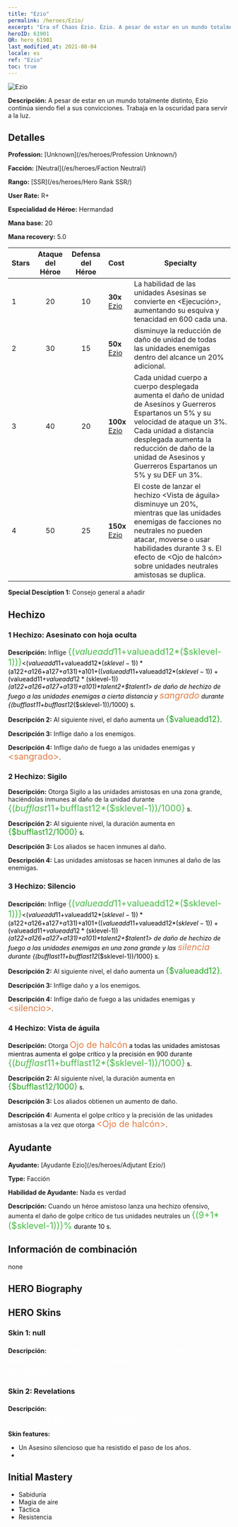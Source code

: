 ```yaml
---
title: "Ezio"
permalink: /heroes/Ezio/
excerpt: "Era of Chaos Ezio. Ezio. A pesar de estar en un mundo totalmente distinto, Ezio continúa siendo fiel a sus convicciones. Trabaja en la oscuridad para servir a la luz."
heroID: 61901
QR: hero_61901
last_modified_at: 2021-08-04
locale: es
ref: "Ezio"
toc: true
---
```

  ![Ezio](/images/h/h_Ezio.jpg)

 **Descripción:** A pesar de estar en un mundo totalmente distinto, Ezio continúa siendo fiel a sus convicciones. Trabaja en la oscuridad para servir a la luz.
## Detalles
 **Profession:**  [Unknown](/es/heroes/Profession Unknown/)

 **Facción:** [Neutral](/es/heroes/Faction Neutral/)

 **Rango:** [SSR](/es/heroes/Hero Rank SSR/)

 **User Rate:** R+

 **Especialidad de Héroe:** Hermandad

 **Mana base:** 20

 **Mana recovery:** 5.0


  | Stars | Ataque del Héroe | Defensa del Héroe | Cost |     Specialty     |
  |---------|:---------------:|:---------------:|:--|--------------------|
  |    1    | 20 | 10 | **30x** [Ezio](/ItemsES/her_398/) | La habilidad <Asesinato> de las unidades Asesinas se convierte en <Ejecución>, aumentando su esquiva y tenacidad en 600 cada una. |
  |    2    | 30 | 15 | **50x** [Ezio](/ItemsES/her_398/) | <Silencio> disminuye la reducción de daño de unidad de todas las unidades enemigas dentro del alcance un 20% adicional. |
  |    3    | 40 | 20 | **100x** [Ezio](/ItemsES/her_398/) | Cada unidad cuerpo a cuerpo desplegada aumenta el daño de unidad de Asesinos y Guerreros Espartanos un 5% y su velocidad de ataque un 3%. Cada unidad a distancia desplegada aumenta la reducción de daño de la unidad de Asesinos y Guerreros Espartanos un 5% y su DEF un 3%. |
  |    4    | 50 | 25 | **150x** [Ezio](/ItemsES/her_398/) | El coste de lanzar el hechizo <Vista de águila> disminuye un 20%, mientras que las unidades enemigas de facciones no neutrales no pueden atacar, moverse o usar habilidades durante 3 s. El efecto de <Ojo de halcón> sobre unidades neutrales amistosas se duplica. |

 **Special Desciption 1:** Consejo general a añadir

## Hechizo
### 1 Hechizo: Asesinato con hoja oculta
 **Descripción:** Inflige <span style="color: #48b946;font-size:20px">{($valueadd11+$valueadd12*($sklevel-1))}</span><span style="color: black"><($valueadd11+$valueadd12*($sklevel-1))*($a122+$a126+$a127+$a131)+$a101+(($valueadd11+$valueadd12*($sklevel-1))+($valueadd11+$valueadd12*($sklevel-1))*($a122+$a126+$a127+$a131)+$a101)*$talent2+$talent1> de daño de hechizo de fuego a las unidades enemigas a cierta distancia y <span style="color: #e07c44;font-size:20px">sangrado</span><span style="color: black"> durante {($bufflast11+$bufflast12*($sklevel-1))/1000} s.

 **Descripción 2:** Al siguiente nivel, el daño aumenta un <span style="color: #1ca216;font-size:18px">{$valueadd12}</span><span style="color: black">.

 **Descripción 3:** Inflige daño a los enemigos.

 **Descripción 4:** Inflige daño de fuego a las unidades enemigas y <span style="color: #e07c44;font-size:20px">&lt;sangrado&gt;</span><span style="color: black">.

### 2 Hechizo: Sigilo
 **Descripción:** Otorga Sigilo a las unidades amistosas en una zona grande, haciéndolas inmunes al daño de la unidad durante <span style="color: #48b946;font-size:20px">{($bufflast11+$bufflast12*($sklevel-1))/1000}</span><span style="color: black"> s.

 **Descripción 2:** Al siguiente nivel, la duración aumenta en <span style="color: #1ca216;font-size:18px">{$bufflast12/1000}</span><span style="color: black"> s.

 **Descripción 3:** Los aliados se hacen inmunes al daño.

 **Descripción 4:** Las unidades amistosas se hacen inmunes al daño de las enemigas.

### 3 Hechizo: Silencio
 **Descripción:** Inflige <span style="color: #48b946;font-size:20px">{($valueadd11+$valueadd12*($sklevel-1))}</span><span style="color: black"><($valueadd11+$valueadd12*($sklevel-1))*($a122+$a126+$a127+$a131)+$a101+(($valueadd11+$valueadd12*($sklevel-1))+($valueadd11+$valueadd12*($sklevel-1))*($a122+$a126+$a127+$a131)+$a101)*$talent2+$talent1> de daño de hechizo de fuego a las unidades enemigas en una zona grande y las <span style="color: #e07c44;font-size:20px">silencia</span><span style="color: black"> durante {($bufflast11+$bufflast12*($sklevel-1))/1000} s.

 **Descripción 2:** Al siguiente nivel, el daño aumenta un <span style="color: #1ca216;font-size:18px">{$valueadd12}</span><span style="color: black">.

 **Descripción 3:** Inflige daño y <silencio> a los enemigos.

 **Descripción 4:** Inflige daño de fuego a las unidades enemigas y <span style="color: #e07c44;font-size:20px">&lt;silencio&gt;</span><span style="color: black">.

### 4 Hechizo: Vista de águila
 **Descripción:** Otorga <span style="color: #e07c44;font-size:20px">Ojo de halcón</span><span style="color: black"> a todas las unidades amistosas mientras aumenta el golpe crítico y la precisión en 900 durante <span style="color: #48b946;font-size:20px">{($bufflast11+$bufflast12*($sklevel-1))/1000}</span><span style="color: black"> s.

 **Descripción 2:** Al siguiente nivel, la duración aumenta en <span style="color: #1ca216;font-size:18px">{$bufflast12/1000}</span><span style="color: black"> s.

 **Descripción 3:** Los aliados obtienen un aumento de daño.

 **Descripción 4:** Aumenta el golpe crítico y la precisión de las unidades amistosas a la vez que otorga <span style="color: #e07c44;font-size:20px">&lt;Ojo de halcón&gt;</span><span style="color: black">.


## Ayudante

 **Ayudante:**  [Ayudante Ezio](/es/heroes/Adjutant Ezio/) 

 **Type:**  Facción 

 **Habilidad de Ayudante:**  Nada es verdad 

 **Descripción:** Cuando un héroe amistoso lanza una hechizo ofensivo, aumenta el daño de golpe crítico de tus unidades neutrales un <span style="color: #48b946;font-size:20px">{(9+1*($sklevel-1))}%</span><span style="color: black"> durante 10 s.

## Información de combinación

  none
## HERO Biography

## HERO Skins
### Skin 1: **null**

 **Descripción:** <span style="color: #ffffff;font-size:20px">Una persona misteriosa de un mundo diferente. Posee una habilidad extraordinaria para el asesinato.</span>


### Skin 2: **Revelations**

 **Descripción:** <span style="color: #ffffff;font-size:20px">Tras experimentar incontables muertes y gloria, sus pasos ya no tiemblan.</span>

 **Skin features:** 

   - Un Asesino silencioso que ha resistido el paso de los años.
   - 


## Initial Mastery
   - Sabiduría
   - Magia de aire
   - Táctica
   - Resistencia
